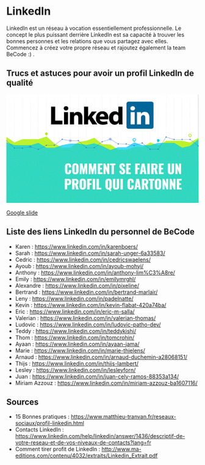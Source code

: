 # LinkedIn

LinkedIn est un réseau à vocation essentiellement professionnelle. Le concept le plus puissant derrière LinkedIn est sa capacité à trouver les bonnes personnes et les relations que vous partagez avec elles. Commencez à créez votre propre réseau et rajoutez également la team BeCode :) . 

## Trucs et astuces pour avoir un profil LinkedIn de qualité

![screenshot des slides LinkedIn](img/LinkedIn-screenshot.gif)    

[Google slide](https://docs.google.com/presentation/d/13Iv4DULRRGYvK84ctEKBtQAVpETP-_3ImYOX9xyUOEY/edit?usp=sharing)

## Liste des liens LinkedIn du personnel de BeCode

- Karen : https://www.linkedin.com/in/karenboers/
- Sarah : https://www.linkedin.com/in/sarah-unger-6a33583/
- Cedric : https://www.linkedin.com/in/cedricswaelens/
- Ayoub : https://www.linkedin.com/in/ayoub-mohyi/
- Anthony :  https://www.linkedin.com/in/anthony-lim%C3%A8re/
- Emily : https://www.linkedin.com/in/emilymrghl/
- Alexandre : https://www.linkedin.com/in/pixeline/
- Bertrand : https://www.linkedin.com/in/bertrand-marlair/
- Leny : https://www.linkedin.com/in/padelnatte/
- Kevin : https://www.linkedin.com/in/kevin-flabat-420a74ba/ 
- Eric : https://www.linkedin.com/in/eric-m-salla/
- Valerian : https://www.linkedin.com/in/valerian-thomas/
- Ludovic : https://www.linkedin.com/in/ludovic-patho-dev/
- Teddy : https://www.linkedin.com/in/teddykishi/
- Thom : https://www.linkedin.com/in/tomcrohin/
- Ayaan : https://www.linkedin.com/in/ayaan-jama/
- Marie : https://www.linkedin.com/in/marie-thielens/
- Arnaud : https://www.linkedin.com/in/arnaud-duchemin-a28068151/ 
- Thijs : https://www.linkedin.com/in/thijs-lambert/
- Lesley : https://www.linkedin.com/in/lesleyforn/
- Juan : https://www.linkedin.com/in/juan-cely-ramos-88353a134/
- Miriam Azzouz : https://www.linkedin.com/in/miriam-azzouz-ba1607116/

## Sources

- 15 Bonnes pratiques : https://www.matthieu-tranvan.fr/reseaux-sociaux/profil-linkedin.html
- Contacts LinkedIn : https://www.linkedin.com/help/linkedin/answer/1436/descriptif-de-votre-reseau-et-de-vos-niveaux-de-contacts?lang=fr
- Comment tirer profit de LinkedIn : http://www.ma-editions.com/contenu/4032/extraits/Linkedin_Extrait.pdf
